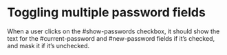 # Toggling multiple password fields

When a user clicks on the #show-passwords checkbox, it should show the text for the #current-password and #new-password fields if it’s checked, and mask it if it’s unchecked.